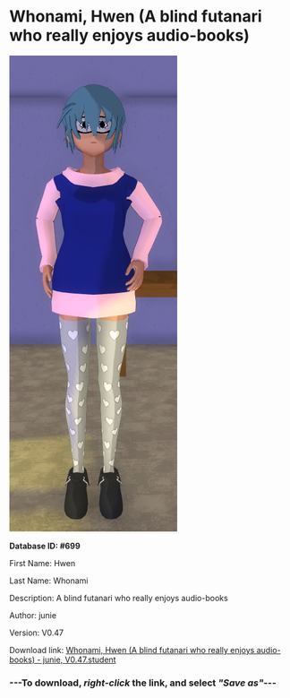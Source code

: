 # Whonami, Hwen (A blind futanari who really enjoys audio-books)

<img src="https://raw.githubusercontent.com/Arbiter1223/Daigaku-Gurashi-Custom-Students/master/Students/Files/Whonami%2C%20Hwen%20(A%20blind%20futanari%20who%20really%20enjoys%20audio-books).png" title="Whonami, Hwen (A blind futanari who really enjoys audio-books) - junie, V0.47">

**Database ID: #699**

First Name: Hwen

Last Name: Whonami

Description: A blind futanari who really enjoys audio-books

Author: junie

Version: V0.47

Download link: <a href="https://raw.githubusercontent.com/Arbiter1223/Daigaku-Gurashi-Custom-Students/master/Students/Files/Whonami%2C%20Hwen%20(A%20blind%20futanari%20who%20really%20enjoys%20audio-books)%20-%20junie%2C%20V0.47.student">Whonami, Hwen (A blind futanari who really enjoys audio-books) - junie, V0.47.student</a>

### ---**To download, _right-click_ the link, and select _"Save as"_**---
